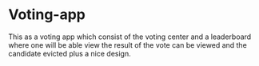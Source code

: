 # Voting-app
This as a voting app which consist of the voting center and a leaderboard where one will be able view the result of the vote can be viewed and the candidate evicted
plus a nice design.
